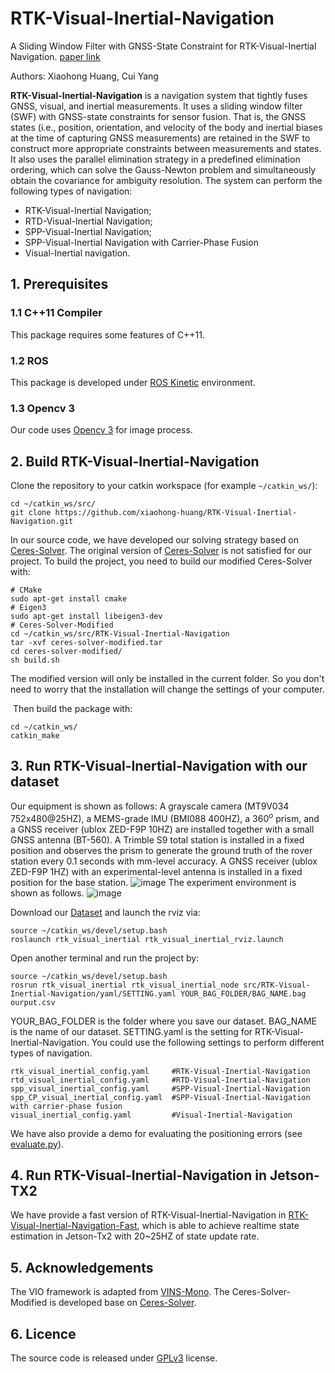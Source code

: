# RTK-Visual-Inertial-Navigation

A Sliding Window Filter with GNSS-State Constraint for RTK-Visual-Inertial Navigation. [paper link]()

Authors: Xiaohong Huang, Cui Yang

**RTK-Visual-Inertial-Navigation** is a navigation system that tightly fuses GNSS, visual, and inertial measurements. It uses a sliding window filter (SWF) with GNSS-state constraints for sensor fusion. That is, the GNSS states (i.e., position, orientation, and velocity of the body and inertial biases at the time of capturing GNSS measurements) are retained in the SWF to construct more appropriate constraints between measurements and states. It also uses the parallel elimination strategy in a predefined elimination ordering, which can solve the Gauss-Newton problem and simultaneously obtain the covariance for ambiguity resolution. The system can perform the following types of navigation:

- RTK-Visual-Inertial Navigation;
- RTD-Visual-Inertial Navigation;
- SPP-Visual-Inertial Navigation;
- SPP-Visual-Inertial Navigation with Carrier-Phase Fusion
- Visual-Inertial navigation.


## 1. Prerequisites
### 1.1 C++11 Compiler
This package requires some features of C++11.

### 1.2 ROS
This package is developed under [ROS Kinetic](http://wiki.ros.org/kinetic) environment.

### 1.3 Opencv 3
Our code uses [Opencv 3](https://github.com/opencv/opencv/tree/3.4) for image process.

## 2. Build RTK-Visual-Inertial-Navigation
Clone the repository to your catkin workspace (for example `~/catkin_ws/`):
```
cd ~/catkin_ws/src/
git clone https://github.com/xiaohong-huang/RTK-Visual-Inertial-Navigation.git
```
In our source code, we have developed our solving strategy based on [Ceres-Solver](http://ceres-solver.org/). The original version of [Ceres-Solver](http://ceres-solver.org/) is not satisfied for our project. To build the project, you need to build our modified Ceres-Solver with:
```
# CMake
sudo apt-get install cmake
# Eigen3
sudo apt-get install libeigen3-dev
# Ceres-Solver-Modified
cd ~/catkin_ws/src/RTK-Visual-Inertial-Navigation
tar -xvf ceres-solver-modified.tar
cd ceres-solver-modified/
sh build.sh
```
The modified version will only be installed in the current folder. So you don't need to worry that the installation will change the settings of your computer.

 Then build the package with:
```
cd ~/catkin_ws/
catkin_make
```


## 3. Run RTK-Visual-Inertial-Navigation with our dataset
Our equipment is shown as follows: A grayscale camera (MT9V034 752x480@25HZ), a MEMS-grade IMU (BMI088 400HZ), a $360^o$ prism, and a GNSS receiver (ublox ZED-F9P 10HZ) are installed together with a small GNSS antenna (BT-560). A Trimble S9 total station is installed in a fixed position and observes the prism to generate the ground truth of the rover station every 0.1 seconds with mm-level accuracy. A GNSS receiver (ublox ZED-F9P 1HZ) with an experimental-level antenna is installed in a fixed position for the base station.
![image](https://github.com/xiaohong-huang/RTK-Visual-Inertial-Navigation/blob/main/fig/equipment.png)
The experiment environment is shown as follows.
![image](https://github.com/xiaohong-huang/RTK-Visual-Inertial-Navigation/blob/main/fig/experiment_sense.png)

Download our [Dataset](https://1drv.ms/f/s!ApdCy_pJvU0qyVsLB906CNjAEQiH) and launch the rviz via:
```
source ~/catkin_ws/devel/setup.bash
roslaunch rtk_visual_inertial rtk_visual_inertial_rviz.launch
```
Open another terminal and run the project by:
```
source ~/catkin_ws/devel/setup.bash
rosrun rtk_visual_inertial rtk_visual_inertial_node src/RTK-Visual-Inertial-Navigation/yaml/SETTING.yaml YOUR_BAG_FOLDER/BAG_NAME.bag ourput.csv
```
YOUR_BAG_FOLDER is the folder where you save our dataset. BAG_NAME is the name of our dataset. SETTING.yaml is the setting for RTK-Visual-Inertial-Navigation. You could use the following settings to perform different types of navigation.
```
rtk_visual_inertial_config.yaml     #RTK-Visual-Inertial-Navigation
rtd_visual_inertial_config.yaml     #RTD-Visual-Inertial-Navigation
spp_visual_inertial_config.yaml     #SPP-Visual-Inertial-Navigation
spp_CP_visual_inertial_config.yaml  #SPP-Visual-Inertial-Navigation with carrier-phase fusion
visual_inertial_config.yaml         #Visual-Inertial-Navigation
```
We have also provide a demo for evaluating the positioning errors (see [evaluate.py](https://github.com/xiaohong-huang/RTK-Visual-Inertial-Navigation/blob/main/evaluate/evaluate.py)). 
## 4. Run RTK-Visual-Inertial-Navigation in Jetson-TX2
We have provide a fast version of RTK-Visual-Inertial-Navigation in [RTK-Visual-Inertial-Navigation-Fast](https://github.com/xiaohong-huang/RTK-Visual-Inertial-Navigation-Fast), which is able to achieve realtime state estimation in Jetson-Tx2 with 20~25HZ of state update rate.

## 5. Acknowledgements
The VIO framework is adapted from [VINS-Mono](https://github.com/HKUST-Aerial-Robotics/VINS-Mono). The Ceres-Solver-Modified is developed base on [Ceres-Solver](http://ceres-solver.org/).
## 6. Licence
The source code is released under [GPLv3](https://www.gnu.org/licenses/gpl-3.0.html) license.

